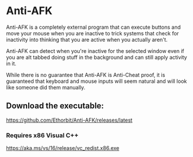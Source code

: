 # Anti-AFK
Anti-AFK is a completely external program that can execute buttons and move your mouse when you are inactive to trick systems that check for inactivity into thinking that you are active when you actually aren't. 

Anti-AFK can detect when you're inactive for the selected window even if you are alt tabbed doing stuff in the background and can still apply activity in it. 

While there is no guarantee that Anti-AFK is Anti-Cheat proof, it is guaranteed that keyboard and mouse inputs will seem natural and will look like someone did them manually.

## Download the executable:
https://github.com/Ethorbit/Anti-AFK/releases/latest

### Requires x86 Visual C++
https://aka.ms/vs/16/release/vc_redist.x86.exe

